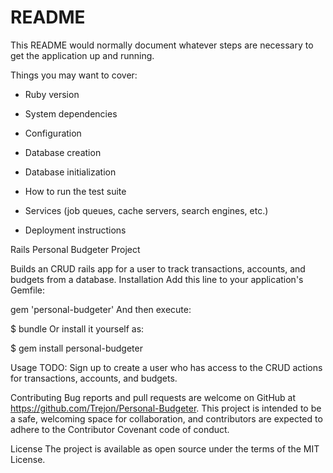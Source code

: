 # README

This README would normally document whatever steps are necessary to get the
application up and running.

Things you may want to cover:

* Ruby version

* System dependencies

* Configuration

* Database creation

* Database initialization

* How to run the test suite

* Services (job queues, cache servers, search engines, etc.)

* Deployment instructions

Rails Personal Budgeter Project

Builds an CRUD rails app for a user to track transactions, accounts, and budgets from a database.
Installation
Add this line to your application's Gemfile:

gem 'personal-budgeter'
And then execute:

$ bundle
Or install it yourself as:

$ gem install personal-budgeter

Usage
TODO: Sign up to create a user who has access to the CRUD actions for transactions, accounts, and budgets.

Contributing
Bug reports and pull requests are welcome on GitHub at https://github.com/Trejon/Personal-Budgeter. This project is intended to be a safe, welcoming space for collaboration, and contributors are expected to adhere to the Contributor Covenant code of conduct.

License
The project is available as open source under the terms of the MIT License.
